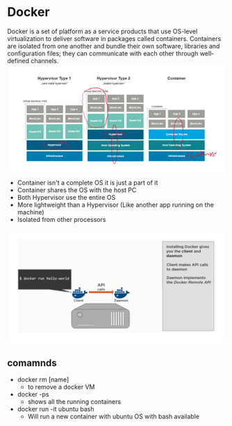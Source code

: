 # Docker
Docker is a set of platform as a service products that use OS-level virtualization to deliver software in packages called containers. Containers are isolated from one another and bundle their own software, libraries and configuration files; they can communicate with each other through well-defined channels. 
![img_2.png](img_2.png)
* Container isn't a complete OS it is just a part of it
* Container shares the OS with the host PC 
* Both Hypervisor use the entire OS
* More lightweight than a Hypervisor (Like another app running on the machine)
* Isolated from other processors

![img_3.png](img_3.png)
## comamnds

* docker rm [name] 
    - to remove a docker VM
* docker -ps 
    - shows all the running containers
* docker run -it ubuntu bash
    * Will run a new container with ubuntu OS with bash available 